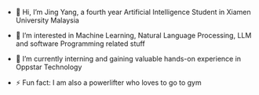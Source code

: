 - 👋 Hi, I’m Jing Yang, a fourth year Artificial Intelligence Student in Xiamen University Malaysia
- 👀 I’m interested in Machine Learning, Natural Language Processing, LLM and software Programming related stuff
- 🌱 I’m currently interning and gaining valuable hands-on experience in Oppstar Technology

- ⚡ Fun fact: I am also a powerlifter who loves to go to gym 

<!---
JingYang0404/JingYang0404 is a ✨ special ✨ repository because its `README.md` (this file) appears on your GitHub profile.
You can click the Preview link to take a look at your changes.
--->
